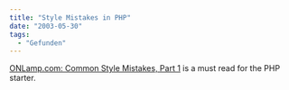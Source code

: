 ```yaml
---
title: "Style Mistakes in PHP"
date: "2003-05-30"
tags:
  - "Gefunden"
---
```


[ONLamp.com: Common Style Mistakes, Part 1](http://www.onlamp.com/pub/a/php/2003/05/29/php_foundations.html "ONLamp.com: Common Style Mistakes, Part 1 [May. 29, 2003]") is a must read for the PHP starter.

